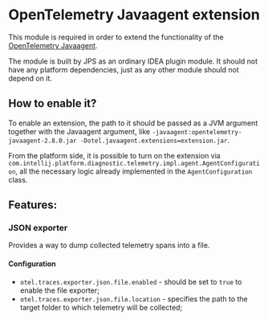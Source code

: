 # OpenTelemetry Javaagent extension

This module is required in order to extend the functionality of
the [OpenTelemetry Javaagent](https://opentelemetry.io/docs/zero-code/java/agent/).

The module is built by JPS as an ordinary IDEA plugin module.
It should not have any platform dependencies, just as any other module should not depend on it.

## How to enable it?

To enable an extension, the path to it should be passed as a JVM argument together with the Javaagent argument, like
`-javaagent:opentelemetry-javaagent-2.8.0.jar -Dotel.javaagent.extensions=extension.jar`.

From the platform side, it is possible to turn on the extension via
`com.intellij.platform.diagnostic.telemetry.impl.agent.AgentConfiguration`,
all the necessary logic already implemented in the `AgentConfiguration` class.

## Features:

### JSON exporter

Provides a way to dump collected telemetry spans into a file.

#### Configuration

- `otel.traces.exporter.json.file.enabled` - should be set to `true` to enable the file exporter;
- `otel.traces.exporter.json.file.location` - specifies the path to the target folder to which telemetry will be collected;
